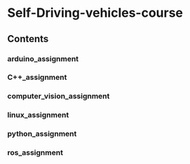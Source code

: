 # Self-Driving-vehicles-course

## Contents

### arduino_assignment
### C++_assignment
### computer_vision_assignment
### linux_assignment
### python_assignment
### ros_assignment
